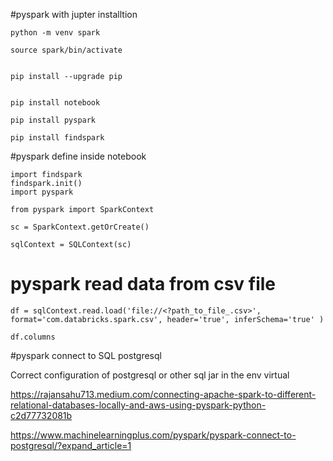 #pyspark with jupter installtion 

```
python -m venv spark
```

```
source spark/bin/activate
```

```

pip install --upgrade pip 

```

```

pip install notebook
```


```
pip install pyspark
```


```
pip install findspark

```

#pyspark define inside notebook 


```
import findspark
findspark.init()
import pyspark

from pyspark import SparkContext

sc = SparkContext.getOrCreate()

sqlContext = SQLContext(sc)
```


# pyspark read data from csv file

```
df = sqlContext.read.load('file://<?path_to_file_.csv>',
format='com.databricks.spark.csv', header='true', inferSchema='true' )
```` 

```
df.columns
```


#pyspark connect to SQL postgresql

Correct configuration of postgresql or other sql jar in the env virtual 

https://rajansahu713.medium.com/connecting-apache-spark-to-different-relational-databases-locally-and-aws-using-pyspark-python-c2d77732081b

https://www.machinelearningplus.com/pyspark/pyspark-connect-to-postgresql/?expand_article=1
